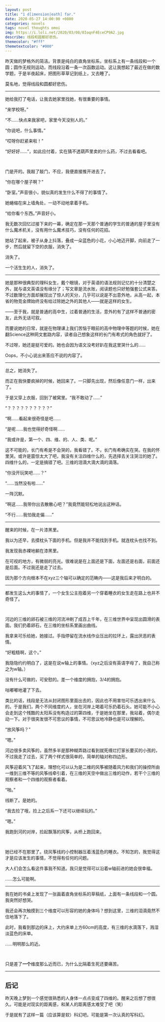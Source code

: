 ```yaml
---
layout: post
title: "1 d[imension|eath] far."
date: 2020-05-27 14:00:00 +0800
categories: novels
tags: novel thoughts omoi
img: https://i.loli.net/2020/03/08/8IoqnF4EceCP9A2.jpg
describe: 线段和圆都好悲伤。
themecolor: "#fff"
themetextcolor: "#000"
---
```




昨天做的梦格外的简洁。背景是纯白的直角坐标系，坐标系上有一条线段和一个圆；圆作无规则运动，而线段沿着一条一次函数运动。这让我想起了最近在做的数学题，于是半夜起床，把图形草草记到纸上，又去睡了。

莫名地，觉得线段和圆都好悲伤。



---

她给我打了电话，让我去她家里找她，有很重要的事情。

“来学校呀。”

“不……快点来我家吧，家里今天没别人的。”

“你说吧，什么事情。”

“哎呀你赶紧来啦！”

“好好好……”，如此应付着，实在猜不透葫芦里卖的什么药，不过去看看吧。

<br>

门是开的。我敲了敲门，不应，我便直接推开进去了。

“你在哪个屋子啊？”

“卧室。”声音很小，貌似真的发生什么不得了的事情了。

她蜷缩在床上墙角处，一动不动地拿着手机。

“给你看个东西。”声音好小。

我无数次回忆过接下来的一幕，确定在那一天那个普通的学生的普通的屋子里没有什么魔术机关，没有用什么魔术技巧，没有任何的花招。

她站了起来，被子从身上抖落，叠成一朵蓝色的小花，小心地迈开脚，向前走了一步，然后就留下空的衣服，消失了。

消失了。

一个活生生的人，消失了。



----

她是那种很典型的理科女生，戴个眼镜，对于英语的语法规则记忆的十分清楚之外，就与语文英语没有缘分了；写文章是流水账，阅读题也只好勉强套公式来答。不过数理化方面却展现出了惊人的天分，几乎可以说是不出意外地，从高一起，本省的物竞金牌始终没有给过除她之外的其他人——就是这样的女生。

——至于我，就是普通的高中生，过着普通的生活，意外的有了这样不普通的密友，此外无话可叙。

而要说她的日常，就是在物理课上我们苦恼于眼前的高中物理中等题的时候，她在翻Science这种网文套路内容，读者自己想象这样的长门有希式的角色就好了。

不过呀，她还是挺可爱的。她也会因为语文没考好趴在我这里哭什么的……

Oops，不小心说出来答应不说的内容了。



----

总之，她消失了。

而正在我快要疯掉的时候，她回来了。一只脚先出现，然后像任意门一样，出来了。

于是又穿上衣服，回到了被窝里。“我不敢动了……”

“？？？？？？？？？？”

“啊……看起来很奇怪是吧……

“是呢……我也觉得好奇怪啊……

“我或许是，第一个、四、维、的、人、类、呢。”

这不可能的，长门有希是不会哭的，我看错了。不，长门有希确实在哭。在我的怀里哭。或许是震惊太大了吧，我没有关注四维什么的，先选择去关注哭泣的她了。四维什么的，一定是搞错了吧。三维的泪滴大滴大滴的滴落。

“你没开玩笑吧……？”

“……当然没有啦……”

一阵沉默。

“啊这……我带你出去散散心吧？”我竟然能轻松地说出这种话。

“不行……我怕我走偏……”



---

醒来的时候，在一片漆黑里。

我以为还早，去摸枕头下面的手机。但是我并不能找到手机。就连枕头也找不到。

我发现我赤裸地躺在漆黑里。

在可视的地方，有微弱的亮光。很难说是在上面还是下面，左面还是右面，前面还是后面。不过我还是走了过去。

因为那个方向根本不在xyz三个轴可以确定的范畴内——这是我后来才明白的。



---

都发生这么大的事情了，一个女生公主抱着另一个穿着睡衣的女生走在路上也并不奇怪了。

<br>

河边的三维的卵石被三维的河流冲刷了成百上千年，在三维世界中呈现出圆滑的表面。我们扔着卵石，在三维的坐标系里画出曲线。

我拿来可乐给她，她接过。手指停留在流水线作业压出的拉环上，露出厌恶的表情。

“好粗糙啊，这个。”

我隐隐约约明白了，这是在说w轴上的事情。（xyz之后没有英语字母了，我自己称之为w轴。）

没有什么可做的，可安慰的。差一个维度的拥抱，3/4的拥抱。

咕嘟嘟地灌了下去。

类比的话，线段是无法从封闭图形里面出去的，因此也不用害怕可乐透出来什么的。于是我们，两个不同维度的人，坐在河岸上喝着可乐扔着石头。她可能不小心会走到这个残酷的太阳系没有构造过的第四维，于是她坐在那里，我站着，偶尔走动一下。对于很突发很不可思议的事情，不可思议地冷静也是可以理解的。

“放风筝吗？”

“嗯。”

河边很多卖风筝的，虽然多半是那种糊弄路过看到就死缠烂打家长要买的小孩的，不过我走了过去，买了两个样式很简单的，简单的轴对称四边形。

风筝迎着风飞了起来，理想化可以认为是二维的风筝被随着风力和我们的操控所由一维到三维不等的风筝线牵引着，在三维的天空中做出三维的动作，若干个三维的观察者和一个四维的观察者看着。

“啪。”

线断了。是她的。

“我去捡了哦，捡上之后系一下还可以继续玩的。”

“嗯。”

我跑到河的对岸，捡起飘落的风筝，从桥上跑回来。

<br>

她已经不在那里了。绕风筝线的小控制器压着浅蓝色的睡衣。不知怎的，我觉得这才是应该发生的事情，不觉得有任何的问题。

大人们会怎么看这件事我不知道。我只是觉得可以沿着w轴前进的她会很幸福。

……怎么可能啊。



---



我在她的书桌上发现了一张画着直角坐标系的草稿纸，上面有一条线段和一个圆。我突然好想哭。

我还会再次触摸到三个维度可以形容的她的身体吗？想到这里，三维的泪滴竟然不住地落下了。

此时，我看到那边的床上，大约床单上方60cm的高度，有三维的水滴落下，溅湿淡蓝色的床单。

……明明那么的近。

<br>

只是差了**一个**维度那么近而已，为什么比隔着生死还要痛苦。



---



## 后记

昨天晚上梦到一个感觉很熟悉的人身体一点点变成了四维的。醒来之后想了想很久。可能是对现实的距离感，和某人的距离感太难受了吧（笑）

于是就有了这样一篇（应该算是软）科幻吧。可能是第一次认真的写科幻。